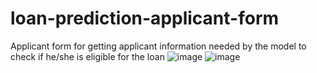 # loan-prediction-applicant-form
Applicant form for getting applicant information needed by the model to check if he/she is eligible for the loan
![image](https://user-images.githubusercontent.com/59208992/143299950-f64e39a9-d17c-4081-8b8d-937c1a857080.png)
![image](https://user-images.githubusercontent.com/59208992/143300152-cbb8bf16-97d7-4d8d-9171-a7a4f0970fbf.png)

